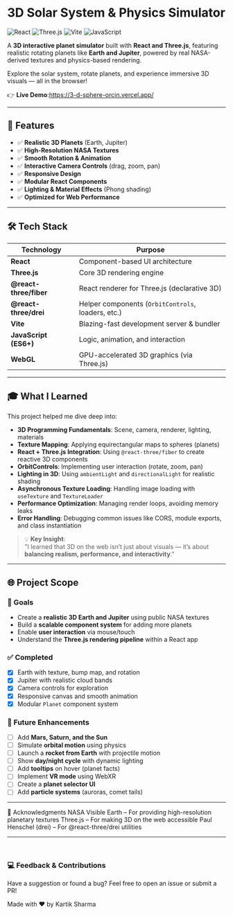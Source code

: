# 3D Solar System & Physics Simulator

![React](https://img.shields.io/badge/React-20232A?style=for-the-badge&logo=react&logoColor=61DAFB)
![Three.js](https://img.shields.io/badge/Three.js-black?style=for-the-badge&logo=three.js&logoColor=white)
![Vite](https://img.shields.io/badge/Vite-646CFF?style=for-the-badge&logo=vite&logoColor=white)
![JavaScript](https://img.shields.io/badge/JavaScript-F7DF1E?style=for-the-badge&logo=javascript&logoColor=black)

A **3D interactive planet simulator** built with **React and Three.js**, featuring realistic rotating planets like **Earth and Jupiter**, powered by real NASA-derived textures and physics-based rendering.

Explore the solar system, rotate planets, and experience immersive 3D visuals — all in the browser!

👉 **Live Demo**:https://3-d-sphere-orcin.vercel.app/

---

## 🚀 Features

- ✅ **Realistic 3D Planets** (Earth, Jupiter)
- ✅ **High-Resolution NASA Textures**
- ✅ **Smooth Rotation & Animation**
- ✅ **Interactive Camera Controls** (drag, zoom, pan)
- ✅ **Responsive Design**
- ✅ **Modular React Components**
- ✅ **Lighting & Material Effects** (Phong shading)
- ✅ **Optimized for Web Performance**

---

## 🛠️ Tech Stack

| Technology | Purpose |
|----------|--------|
| **React** | Component-based UI architecture |
| **Three.js** | Core 3D rendering engine |
| **@react-three/fiber** | React renderer for Three.js (declarative 3D) |
| **@react-three/drei** | Helper components (`OrbitControls`, loaders, etc.) |
| **Vite** | Blazing-fast development server & bundler |
| **JavaScript (ES6+)** | Logic, animation, and interaction |
| **WebGL** | GPU-accelerated 3D graphics (via Three.js) |

---

## 🎓 What I Learned

This project helped me dive deep into:
- **3D Programming Fundamentals**: Scene, camera, renderer, lighting, materials
- **Texture Mapping**: Applying equirectangular maps to spheres (planets)
- **React + Three.js Integration**: Using `@react-three/fiber` to create reactive 3D components
- **OrbitControls**: Implementing user interaction (rotate, zoom, pan)
- **Lighting in 3D**: Using `ambientLight` and `directionalLight` for realistic shading
- **Asynchronous Texture Loading**: Handling image loading with `useTexture` and `TextureLoader`
- **Performance Optimization**: Managing render loops, avoiding memory leaks
- **Error Handling**: Debugging common issues like CORS, module exports, and class instantiation

> 💡 **Key Insight**:  
> "I learned that 3D on the web isn’t just about visuals — it’s about **balancing realism, performance, and interactivity**."

---

## 🌐 Project Scope

### 🎯 Goals
- Create a **realistic 3D Earth and Jupiter** using public NASA textures
- Build a **scalable component system** for adding more planets
- Enable **user interaction** via mouse/touch
- Understand the **Three.js rendering pipeline** within a React app

### ✅ Completed
- [x] Earth with texture, bump map, and rotation
- [x] Jupiter with realistic cloud bands
- [x] Camera controls for exploration
- [x] Responsive canvas and smooth animation
- [x] Modular `Planet` component system

### 🚀 Future Enhancements
- [ ] Add **Mars, Saturn, and the Sun**
- [ ] Simulate **orbital motion** using physics
- [ ] Launch a **rocket from Earth** with projectile motion
- [ ] Show **day/night cycle** with dynamic lighting
- [ ] Add **tooltips** on hover (planet facts)
- [ ] Implement **VR mode** using WebXR
- [ ] Create a **planet selector UI**
- [ ] Add **particle systems** (auroras, comet tails)

---


🌟 Acknowledgments
NASA Visible Earth – For providing high-resolution planetary textures
Three.js – For making 3D on the web accessible
Paul Henschel (drei) – For @react-three/drei utilities
<hr>
<br>
 <h3>💻 Feedback & Contributions</h3>
Have a suggestion or found a bug?
Feel free to open an issue or submit a PR!

Made with ❤️ by Kartik Sharma
